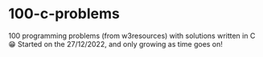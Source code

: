 # 100-c-problems
100 programming problems (from w3resources) with solutions written in C 😁
Started on the 27/12/2022, and only growing as time goes on!
